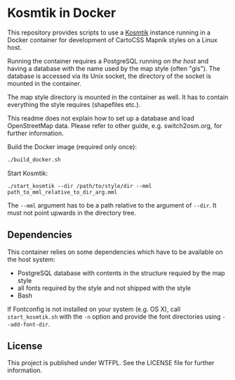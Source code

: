 # Kosmtik in Docker

This repository provides scripts to use a [Kosmtik](https://github.com/kosmtik/kosmtik) instance
running in a Docker container for development of CartoCSS Mapnik styles on a Linux host.

Running the container requires a PostgreSQL running *on the host* and having a database with the
name used by the map style (often "gis"). The database is accessed via its Unix socket, the
directory of the socket is mounted in the container.

The map style directory is mounted in the container as well. It has to contain everything the
style requires (shapefiles etc.).

This readme does not explain how to set up a database and load OpenStreetMap data. Please
refer to other guide, e.g. switch2osm.org, for further information.

Build the Docker image (required only once):

```sh
./build_docker.sh
```

Start Kosmtik:

```
./start_kosmtik --dir /path/to/style/dir --mml path_to_mml_relative_to_dir_arg.mml
```

The `--mml` argument has to be a path relative to the argument of `--dir`. It must not
point upwards in the directory tree.


## Dependencies

This container relies on some dependencies which have to be available on the host
system:

* PostgreSQL database with contents in the structure requied by the map style
* all fonts required by the style and not shipped with the style
* Bash

If Fontconfig is not installed on your system (e.g. OS X), call `start_kosmtik.sh`
with the `-n` option and provide the font directories using `--add-font-dir`.

## License

This project is published under WTFPL. See the LICENSE file for further information.
